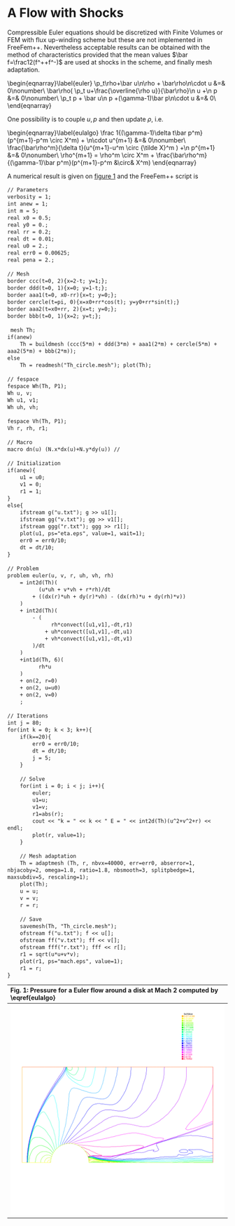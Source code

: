 # A Flow with Shocks

Compressible Euler equations should be discretized with Finite Volumes or FEM with flux up-winding scheme but these are not implemented in FreeFem++. Nevertheless acceptable results can be obtained with the method of characteristics provided that the mean values $\bar f=\frac12(f^++f^-)$ are used at shocks in the scheme, and finally mesh adaptation.

\begin{eqnarray}\label{euler}
	\p_t\rho+\bar u\n\rho + \bar\rho\n\cdot u &=& 0\nonumber\\
	\bar\rho( \p_t u+\frac{\overline{\rho u}}{\bar\rho}\n u +\n p &=& 0\nonumber\\
	\p_t p + \bar u\n p +(\gamma-1)\bar p\n\cdot u &=& 0\\
\end{eqnarray}

One possibility is to couple $u,p$ and then update $\rho$, i.e.

\begin{eqnarray}\label{eulalgo}
	\frac 1{(\gamma-1)\delta t\bar p^m} (p^{m+1}-p^m \circ X^m) + \n\cdot u^{m+1} &=& 0\nonumber\\
	\frac{\bar\rho^m}{\delta t}(u^{m+1}-u^m \circ {\tilde X}^m ) +\n p^{m+1} &=& 0\nonumber\\
	\rho^{m+1} = \rho^m \circ X^m + \frac{\bar\rho^m}{(\gamma-1)\bar p^m}(p^{m+1}-p^m &\circ& X^m)
\end{eqnarray}

A numerical result is given on [figure 1](#Fig1) and the FreeFem++ script is

```freefem
// Parameters
verbosity = 1;
int anew = 1;
int m = 5;
real x0 = 0.5;
real y0 = 0.;
real rr = 0.2;
real dt = 0.01;
real u0 = 2.;
real err0 = 0.00625;
real pena = 2.;

// Mesh
border ccc(t=0, 2){x=2-t; y=1;};
border ddd(t=0, 1){x=0; y=1-t;};
border aaa1(t=0, x0-rr){x=t; y=0;};
border cercle(t=pi, 0){x=x0+rr*cos(t); y=y0+rr*sin(t);}
border aaa2(t=x0+rr, 2){x=t; y=0;};
border bbb(t=0, 1){x=2; y=t;};

 mesh Th;
if(anew)
	Th = buildmesh (ccc(5*m) + ddd(3*m) + aaa1(2*m) + cercle(5*m) + aaa2(5*m) + bbb(2*m));
else
	Th = readmesh("Th_circle.mesh"); plot(Th);

// fespace
fespace Wh(Th, P1);
Wh u, v;
Wh u1, v1;
Wh uh, vh;

fespace Vh(Th, P1);
Vh r, rh, r1;

// Macro
macro dn(u) (N.x*dx(u)+N.y*dy(u)) //

// Initialization
if(anew){
	u1 = u0;
	v1 = 0;
	r1 = 1;
}
else{
	ifstream g("u.txt"); g >> u1[];
	ifstream gg("v.txt"); gg >> v1[];
	ifstream ggg("r.txt"); ggg >> r1[];
	plot(u1, ps="eta.eps", value=1, wait=1);
	err0 = err0/10;
	dt = dt/10;
}

// Problem
problem euler(u, v, r, uh, vh, rh)
	= int2d(Th)(
		  (u*uh + v*vh + r*rh)/dt
		+ ((dx(r)*uh + dy(r)*vh) - (dx(rh)*u + dy(rh)*v))
	)
	+ int2d(Th)(
		- (
			  rh*convect([u1,v1],-dt,r1)
			+ uh*convect([u1,v1],-dt,u1)
			+ vh*convect([u1,v1],-dt,v1)
		)/dt
	)
	+int1d(Th, 6)(
		  rh*u
	)
	+ on(2, r=0)
	+ on(2, u=u0)
	+ on(2, v=0)
	;

// Iterations
int j = 80;
for(int k = 0; k < 3; k++){
	if(k==20){
		err0 = err0/10;
		dt = dt/10;
		j = 5;
	}

	// Solve
	for(int i = 0; i < j; i++){
		euler;
		u1=u;
		v1=v;
		r1=abs(r);
		cout << "k = " << k << " E = " << int2d(Th)(u^2+v^2+r) << endl;
		plot(r, value=1);
	}

	// Mesh adaptation
	Th = adaptmesh (Th, r, nbvx=40000, err=err0, abserror=1, nbjacoby=2, omega=1.8, ratio=1.8, nbsmooth=3, splitpbedge=1, maxsubdiv=5, rescaling=1);
	plot(Th);
	u = u;
	v = v;
	r = r;

	// Save
	savemesh(Th, "Th_circle.mesh");
	ofstream f("u.txt"); f << u[];
	ofstream ff("v.txt"); ff << v[];
	ofstream fff("r.txt"); fff << r[];
	r1 = sqrt(u*u+v*v);
	plot(r1, ps="mach.eps", value=1);
	r1 = r;
}
```

|<a name="Fig1">Fig. 1</a>: Pressure for a Euler flow around a disk at Mach 2 computed by \eqref{eulalgo}|
|:----|
|![Mach 2](images/mach_2r.svg)|
